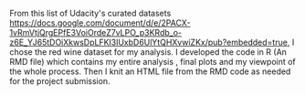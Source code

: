 From this list of Udacity's curated datasets https://docs.google.com/document/d/e/2PACX-1vRmVtjQrgEPfE3VoiOrdeZ7vLPO_p3KRdb_o-z6E_YJ65tDOiXkwsDpLFKI3lUxbD6UlYtQHXvwiZKx/pub?embedded=true, I chose the red wine dataset for my analysis. I developed the code in R (An RMD file) which contains my entire analysis , final plots and my viewpoint of the whole process. Then I knit an HTML file from the RMD code as needed for the project submission.
